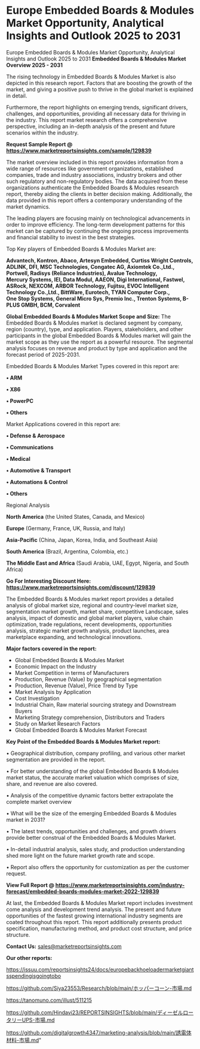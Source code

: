 # Europe Embedded Boards & Modules Market Opportunity, Analytical Insights and Outlook 2025 to 2031
Europe Embedded Boards & Modules Market Opportunity, Analytical Insights and Outlook 2025 to 2031
<Strong> Embedded Boards & Modules Market Overview 2025 - 2031</strong>

The rising technology in Embedded Boards & Modules Market is also depicted in this research report. Factors that are boosting the growth of the market, and giving a positive push to thrive in the global market is explained in detail.

Furthermore, the report highlights on emerging trends, significant drivers, challenges, and opportunities, providing all necessary data for thriving in the industry. This report market research offers a comprehensive perspective, including an in-depth analysis of the present and future scenarios within the industry.

<strong>Request Sample Report @ <a href=https://www.marketreportsinsights.com/sample/129839>https://www.marketreportsinsights.com/sample/129839</a></strong>

The market overview included in this report provides information from a wide range of resources like government organizations, established companies, trade and industry associations, industry brokers and other such regulatory and non-regulatory bodies. The data acquired from these organizations authenticate the Embedded Boards & Modules research report, thereby aiding the clients in better decision making. Additionally, the data provided in this report offers a contemporary understanding of the market dynamics.

The leading players are focusing mainly on technological advancements in order to improve efficiency. The long-term development patterns for this market can be captured by continuing the ongoing process improvements and financial stability to invest in the best strategies.

Top Key players of Embedded Boards & Modules Market are:

<strong>Advantech, Kontron, Abaco, Artesyn Embedded, Curtiss Wright Controls, ADLINK, DFI, MSC Technologies, Congatec AG, Axiomtek Co.,Ltd., Portwell, Radisys (Reliance Industries), Avalue Technology, Mercury Systems, IEI, Data Modul, AAEON, Digi International, Fastwel, ASRock, NEXCOM, ARBOR Technology, Fujitsu, EVOC Intelligent Technology Co.,Ltd., BittWare, Eurotech, TYAN Computer Corp., One Stop Systems, General Micro Sys, Premio Inc., Trenton Systems, B-PLUS GMBH, BCM, Corvalent</strong>

<strong><b>Global Embedded Boards & Modules Market Scope and Size:</b></strong>
The Embedded Boards & Modules market is declared segment by company, region (country), type, and application. Players, stakeholders, and other participants in the global Embedded Boards & Modules market will gain the market scope as they use the report as a powerful resource. The segmental analysis focuses on revenue and product by type and application and the forecast period of 2025-2031.

Embedded Boards & Modules Market Types covered in this report are:

<strong>• ARM

• X86

• PowerPC

• Others</strong>

Market Applications covered in this report are:

<strong>• Defense & Aerospace

• Communications

• Medical

• Automotive & Transport

• Automations & Control

• Others</strong> 

Regional Analysis

<strong>North America</strong> (the United States, Canada, and Mexico)

<strong>Europe</strong> (Germany, France, UK, Russia, and Italy)

<strong>Asia-Pacific</strong> (China, Japan, Korea, India, and Southeast Asia)

<strong>South America</strong> (Brazil, Argentina, Colombia, etc.)

<strong>The Middle East and Africa</strong> (Saudi Arabia, UAE, Egypt, Nigeria, and South Africa)

<strong>Go For Interesting Discount Here: <a href=https://www.marketreportsinsights.com/discount/129839>https://www.marketreportsinsights.com/discount/129839</a></strong>

The Embedded Boards & Modules market report provides a detailed analysis of global market size, regional and country-level market size, segmentation market growth, market share, competitive Landscape, sales analysis, impact of domestic and global market players, value chain optimization, trade regulations, recent developments, opportunities analysis, strategic market growth analysis, product launches, area marketplace expanding, and technological innovations.

<strong><b>Major factors covered in the report:</b></strong>
<ul>
  <li>Global Embedded Boards & Modules Market </li>
  <li>Economic Impact on the Industry</li>
  <li>Market Competition in terms of Manufacturers</li>
  <li>Production, Revenue (Value) by geographical segmentation</li>
  <li>Production, Revenue (Value), Price Trend by Type</li>
  <li>Market Analysis by Application</li>
  <li>Cost Investigation</li>
  <li>Industrial Chain, Raw material sourcing strategy and Downstream Buyers</li>
  <li>Marketing Strategy comprehension, Distributors and Traders</li>
  <li>Study on Market Research Factors</li>
  <li>Global Embedded Boards & Modules Market Forecast</li>
</ul>

<strong><b>Key Point of the Embedded Boards & Modules Market report:</b></strong>

• Geographical distribution, company profiling, and various other market segmentation are provided in the report.

• For better understanding of the global Embedded Boards & Modules market status, the accurate market valuation which comprises of size, share, and revenue are also covered.

• Analysis of the competitive dynamic factors better extrapolate the complete market overview

• What will be the size of the emerging Embedded Boards & Modules market in 2031?

• The latest trends, opportunities and challenges, and growth drivers provide better construal of the Embedded Boards & Modules Market.

• In-detail industrial analysis, sales study, and production understanding shed more light on the future market growth rate and scope.

• Report also offers the opportunity for customization as per the customer request.

<strong><b>View Full Report @ <a href=https://www.marketreportsinsights.com/industry-forecast/embedded-boards-modules-market-2022-129839>https://www.marketreportsinsights.com/industry-forecast/embedded-boards-modules-market-2022-129839</a></b></strong>


At last, the Embedded Boards & Modules Market report includes investment come analysis and development trend analysis. The present and future opportunities of the fastest growing international industry segments are coated throughout this report. This report additionally presents product specification, manufacturing method, and product cost structure, and price structure.

<strong>Contact Us:</strong>
sales@marketreportsinsights.com

<strong>Our other reports:</strong>

<a href=https://issuu.com/reportsinsights24/docs/europebackhoeloadermarketgiantsspendingisgoingtobo>https://issuu.com/reportsinsights24/docs/europebackhoeloadermarketgiantsspendingisgoingtobo</a>

<a href=https://github.com/Siya23553/Research/blob/main/ホッパーコーン-市場.md>https://github.com/Siya23553/Research/blob/main/ホッパーコーン-市場.md</a>

<a href=https://tanomuno.com/illust/511215>https://tanomuno.com/illust/511215</a>

<a href=https://github.com/Hindavi23/REPORTSINSIGHTS/blob/main/ディーゼルロータリーUPS-市場.md>https://github.com/Hindavi23/REPORTSINSIGHTS/blob/main/ディーゼルロータリーUPS-市場.md</a>

<a href=https://github.com/digitalgrowth4347/marketing-analysis/blob/main/誘電体材料-市場.md>https://github.com/digitalgrowth4347/marketing-analysis/blob/main/誘電体材料-市場.md</a>"
